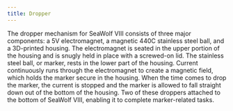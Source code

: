 ```yaml
---
title: Dropper
---
```


The dropper mechanism for SeaWolf VIII consists of three major components: a 5V electromagnet, a magnetic 440C stainless steel ball, and a 3D-printed housing. The electromagnet is seated in the upper portion of the housing and is snugly held in place with a screwed-on lid. The stainless steel ball, or marker, rests in the lower part of the housing. Current continuously runs through the electromagnet to create a magnetic field, which holds the marker secure in the housing. When the time comes to drop the marker, the current is stopped and the marker is allowed to fall straight down out of the bottom of the housing. Two of these droppers attached to the bottom of SeaWolf VIII, enabling it to complete marker-related tasks. 